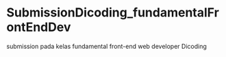 # SubmissionDicoding_fundamentalFrontEndDev
submission pada kelas fundamental front-end web developer Dicoding
